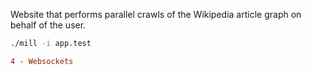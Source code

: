 Website that performs parallel crawls of the Wikipedia article graph on behalf
of the user.

```bash
./mill -i app.test
```

```diff
4 - Websockets
```